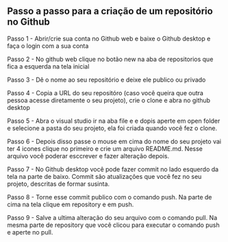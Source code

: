 ## Passo a passo para a criação de um repositório no Github ##

Passo 1 - Abrir/crie sua conta no Github web e baixe o Github desktop e faça o login com a sua conta 

Passo 2 - No github web clique no botão new na aba de repositorios que fica a esquerda na tela inicial  

Passo 3 - Dê o nome ao seu repositório e deixe ele publico ou privado

Passo 4 - Copia a URL do seu repositóro (caso você queira que outra pessoa acesse diretamente o seu projeto), crie o clone e abra no github desktop

Passo 5 - Abra o visual studio ir na aba file e e dopis aperte em open folder e selecione a pasta do seu projeto, ela foi criada quando você fez o clone.

Passo 6 - Depois disso passe o mouse em cima  do nome do seu projeto vai ter 4 icones clique no primeiro e crie um arquivo README.md. Nesse arquivo você poderar esccrever e fazer alteração depois.

Passo 7 - No Github desktop você pode fazer commit no lado esquerdo da tela na parte de baixo. Commit são atualizaçôes que você fez no seu projeto, descritas de formar susinta. 

Passo 8 - Torne esse commit publico com o comando push. Na parte de cima na tela clique em repository e em push. 

Passo 9 - Salve a ultima alteração do seu arquivo com o comando pull. Na mesma parte de repository que você clicou para executar o comando push e aperte no pull.

